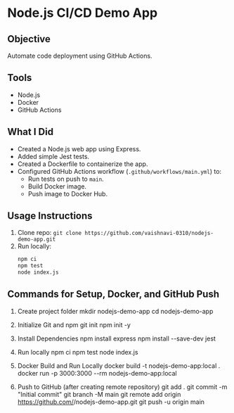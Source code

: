 # Node.js CI/CD Demo App

## Objective
Automate code deployment using GitHub Actions.

## Tools
- Node.js
- Docker
- GitHub Actions

## What I Did
- Created a Node.js web app using Express.
- Added simple Jest tests.
- Created a Dockerfile to containerize the app.
- Configured GitHub Actions workflow (`.github/workflows/main.yml`) to:
  - Run tests on push to `main`.
  - Build Docker image.
  - Push image to Docker Hub.

## Usage Instructions
1. Clone repo: `git clone https://github.com/vaishnavi-0310/nodejs-demo-app.git`
2. Run locally:
   ```bash
   npm ci
   npm test
   node index.js


## Commands for Setup, Docker, and GitHub Push
1. Create project folder
   mkdir nodejs-demo-app
   cd nodejs-demo-app

2. Initialize Git and npm
   git init
   npm init -y

3. Install Dependencies
   npm install express
   npm install --save-dev jest

4. Run locally
   npm ci
   npm test
   node index.js

5. Docker Build and Run Locally
   docker build -t nodejs-demo-app:local .
   docker run -p 3000:3000 --rm nodejs-demo-app:local

6. Push to GitHub (after creating remote repository)
   git add .
   git commit -m "Initial commit"
   git branch -M main
   git remote add origin https://github.com/<your-github-username>/nodejs-demo-app.git
   git push -u origin main

